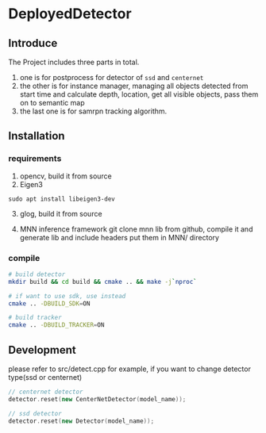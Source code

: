 # DeployedDetector


## Introduce
The Project includes three parts in total.
1. one is for postprocess for detector of `ssd` and `centernet`
2. the other is for instance manager, managing all objects detected from start time
and calculate depth, location, get all visible objects, pass them on to semantic map
3. the last one is for samrpn tracking algorithm.


## Installation

### requirements
1. opencv, build it from source
2. Eigen3
```
sudo apt install libeigen3-dev
```
3. glog, build it from source

4. MNN inference framework
git clone mnn lib from github, compile it and generate
lib and include headers put them in MNN/ directory




### compile
```bash
# build detector
mkdir build && cd build && cmake .. && make -j`nproc`

# if want to use sdk, use instead
cmake .. -DBUILD_SDK=ON

# build tracker
cmake .. -DBUILD_TRACKER=ON
```

## Development
please refer to src/detect.cpp for example,
if you want to change detector type(ssd or centernet)
```cpp
// centernet detector
detector.reset(new CenterNetDetector(model_name));

// ssd detector
detector.reset(new Detector(model_name));
```



